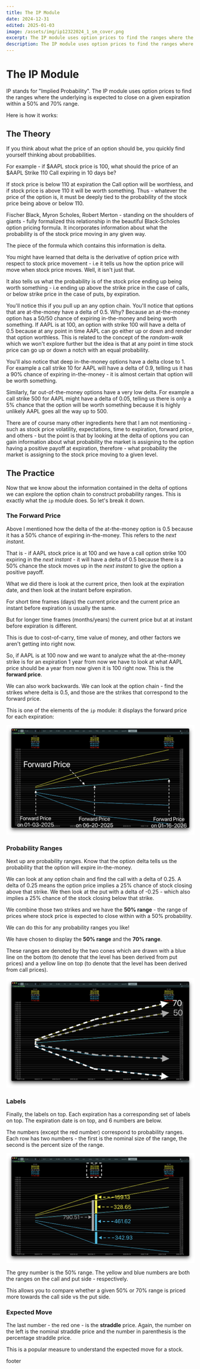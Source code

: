 ```yaml
---
title: The IP Module
date: 2024-12-31
edited: 2025-01-03
image: /assets/img/ip12322024_1_sm_cover.png
excerpt: The IP module uses option prices to find the ranges where the underlying is expected to close on a given expiration within a 50% and 70% range.
description: The IP module uses option prices to find the ranges where the underlying is expected to close on a given expiration within a 50% and 70% range.
---
```


# The IP Module

IP stands for "Implied Probability". The IP module uses option prices to find the ranges where the underlying is expected to close on a given expiration within a 50% and 70% range.

Here is how it works:

## The Theory

If you think about what the price of an option should be, you quickly find yourself thinking about probabilities.

For example - if $AAPL stock price is 100, what should the price of an $AAPL Strike 110 Call expiring in 10 days be?

If stock price is below 110 at expiration the Call option will be worthless, and if stock price is above 110 it will be worth something. Thus - whatever the price of the option is, it must be deeply tied to the probability of the stock price being above or below 110.

Fischer Black, Myron Scholes, Robert Merton - standing on the shoulders of giants - fully formalized this relationship in the beautiful Black-Scholes option pricing formula. It incorporates information about what the probability is of the stock price moving in any given way.

The piece of the formula which contains this information is delta.

You might have learned that delta is the derivative of option price with respect to stock price movement - i.e it tells us how the option price will move when stock price moves. Well, it isn't just that.

It also tells us what the probability is of the stock price ending up being worth something - i.e ending up above the strike price in the case of calls, or below strike price in the case of puts, by expiration.

You'll notice this if you pull up an any option chain. You'll notice that options that are at-the-money have a delta of 0.5. Why? Because an at-the-money option has a 50/50 chance of expiring in-the-money and being worth something. If AAPL is at 100, an option with strike 100 will have a delta of 0.5 because at any point in time AAPL can go either up or down and render that option worthless. This is related to the concept of the *random-walk* which we won't explore further but the idea is that at any point in time stock price can go up or down a notch with an equal probability.

You'll also notice that deep in-the-money options have a delta close to 1. For example a call strike 10 for AAPL will have a delta of 0.9, telling us it has a 90% chance of expiring in-the-money - it is almost certain that option will be worth something.

Similarly, far out-of-the-money options have a very low delta. For example a call strike 500 for AAPL might have a delta of 0.05, telling us there is only a 5% chance that the option will be worth something because it is highly unlikely AAPL goes all the way up to 500.

There are of course many other ingredients here that I am not mentioning - such as stock price volatility, expectations, time to expiration, forward price, and others - but the point is that by looking at the delta of options you can gain information about what probability the market is assigning to the option having a positive payoff at expiration, therefore - what probability the market is assigning to the stock price moving to a given level.

## The Practice

Now that we know about the information contained in the delta of options we can explore the option chain to construct probability ranges. This is exactly what the `ip` module does. So let's break it down.

### The Forward Price

Above I mentioned how the delta of the at-the-money option is 0.5 because it has a 50% chance of expiring in-the-money. This refers to the *next instant*.

That is - if AAPL stock price is at 100 and we have a call option strike 100 expiring in the *next instant* - it will have a delta of 0.5 because there is a 50% chance the stock moves up in the *next instant* to give the option a positive payoff.

What we did there is look at the current price, then look at the expiration date, and then look at the instant before expiration.

For short time frames (days) the current price and the current price an instant before expiration is usually the same.

But for longer time frames (months/years) the current price but at at instant before expiration is different.

This is due to cost-of-carry, time value of money, and other factors we aren't getting into right now.

So, if AAPL is at 100 now and we want to analyze what the at-the-money strike is for an expiration 1 year from now we have to look at what AAPL price should be a year from now given it is 100 right now. This is the **forward price**.

We can also work backwards. We can look at the option chain - find the strikes where delta is 0.5, and those are the strikes that correspond to the forward price.

This is one of the elements of the `ip` module: it displays the forward price for each expiration:

![SPX Forward Price](../assets/img/ip12322024_1_sm.png)


### Probability Ranges

Next up are probability ranges. Know that the option delta tells us the probability that the option will expire in-the-money.

We can look at any option chain and find the call with a delta of 0.25. A delta of 0.25 means the option price implies a 25% chance of stock closing above that strike. We then look at the put with a delta of -0.25 - which also implies a 25% chance of the stock closing below that strike.

We combine those two strikes and we have the **50% range** - the range of prices where stock price is expected to close within with a 50% probability.

We can do this for any probability ranges you like!

We have chosen to display the **50% range** and the **70% range**.

These ranges are denoted by the two cones which are drawn with a blue line on the bottom (to denote that the level has been derived from put prices) and a yellow line on top (to denote that the level has been derived from call prices).

![SPX Probability Ranges](../assets/img/ip12322024_1_sm2.png)

### Labels

Finally, the labels on top. Each expiration has a corresponding set of labels on top. The expiration date is on top, and 6 numbers are below.

The numbers (except the red number) correspond to probability ranges. Each row has two numbers - the first is the nominal size of the range, the second is the percent size of the range.

![IP Module Labels](../assets/img/ip12322024_1_sm3.png)

The grey number is the 50% range. The yellow and blue numbers are both the ranges on the call and put side - respectively.

This allows you to compare whether a given 50% or 70% range is priced more towards the call side vs the put side.

### Expected Move

The last number - the red one - is the **straddle** price. Again, the number on the left is the nominal straddle price and the number in parenthesis is the percentage straddle price.

This is a popular measure to understand the expected move for a stock.



































footer
